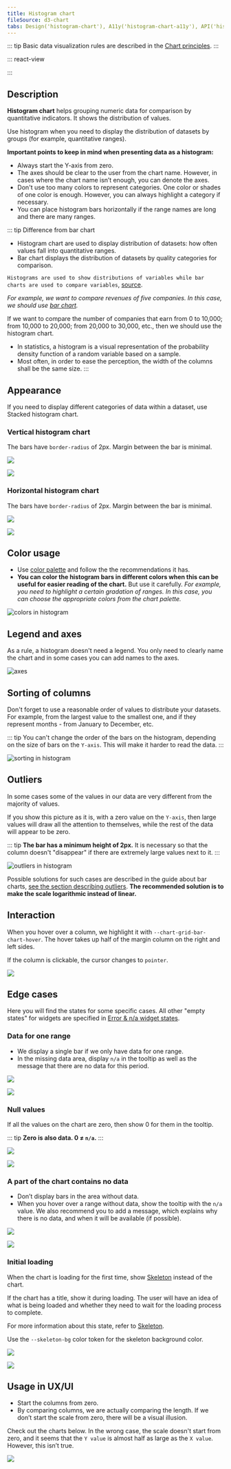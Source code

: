 ```yaml
---
title: Histogram chart
fileSource: d3-chart
tabs: Design('histogram-chart'), A11y('histogram-chart-a11y'), API('histogram-chart-api'), Changelog('d3-chart-changelog')
---
```


::: tip
Basic data visualization rules are described in the [Chart principles](/data-display/d3-chart/d3-chart).
:::

::: react-view

<script lang="tsx">
import React from 'react';
import PlaygroundGeneration from '@components/PlaygroundGeneration';
import { chartPlayground } from '@components/ChartPlayground';
import { Chart } from '@semcore/d3-chart';
import { HistogramChartProps } from '@semcore/d3-chart/src/component/Chart/HistogramChart.type';

const data = [...Array(5).keys()].map((d, i) => ({
  x: i,
  Line1: Math.random() * 10,
  Line2: Math.random() * 10,
}));

const App = PlaygroundGeneration((preview) => {
  const { select, radio, label, bool } = preview('Chart.Histogram');

  const {
    direction,
    alignItems,
    justifyContent,
    showTotalInTooltip,
    hideXAxis,
    hideYAxis,
    hideTooltip,
    hideLegend,
    legendProps,
  } = chartPlayground({ select, radio, label, bool });

  const chartProps: HistogramChartProps = {
    data,
    groupKey: 'x',
    plotWidth: 500,
    plotHeight: 200,
    showTotalInTooltip,
    direction,
    hideTooltip,
    hideXAxis,
    hideYAxis,
    alignItems,
    justifyContent,
  };

  if (hideLegend) {
    chartProps.hideLegend = true;
  } else {
    chartProps.legendProps = legendProps;
  }

  return <Chart.Histogram {...chartProps} />;
});
</script>

:::

## Description

**Histogram chart** helps grouping numeric data for comparison by quantitative indicators. It shows the distribution of values.

Use histogram when you need to display the distribution of datasets by groups (for example, quantitative ranges).

**Important points to keep in mind when presenting data as a histogram:**

- Always start the Y-axis from zero.
- The axes should be clear to the user from the chart name. However, in cases where the chart name isn’t enough, you can denote the axes.
- Don't use too many colors to represent categories. One color or shades of one color is enough. However, you can always highlight a category if necessary.
- You can place histogram bars horizontally if the range names are long and there are many ranges.

::: tip
Difference from bar chart

- Histogram chart are used to display distribution of datasets: how often values fall into quantitative ranges.
- Bar chart displays the distribution of datasets by quality categories for comparison.

`Histograms are used to show distributions of variables while bar charts are used to compare variables`, [source](https://www.forbes.com/sites/naomirobbins/2012/01/04/a-histogram-is-not-a-bar-chart/#93b29b6d775f).

_For example, we want to compare revenues of five companies. In this case, we should use [bar chart](/data-display/bar-chart/bar-chart)._

If we want to compare the number of companies that earn from 0 to 10,000; from 10,000 to 20,000; from 20,000 to 30,000, etc., then we should use the histogram chart.

- In statistics, a histogram is a visual representation of the probability density function of a random variable based on a sample.
- Most often, in order to ease the perception, the width of the columns shall be the same size.
:::

## Appearance

If you need to display different categories of data within a dataset, use Stacked histogram chart.

### Vertical histogram chart

The bars have `border-radius` of 2px. Margin between the bar is minimal.

![](static/histogram.png)

![](static/histogram-stack.png)

### Horizontal histogram chart

The bars have `border-radius` of 2px. Margin between the bar is minimal.

![](static/histogram-horizontal.png)

![](static/histogram-horizontal-stack.png)

## Color usage

- Use [color palette](/data-display/color-palette/color-palette) and follow the the recommendations it has.
- **You can color the histogram bars in different colors when this can be useful for easier reading of the chart.** But use it carefully. _For example, you need to highlight a certain gradation of ranges. In this case, you can choose the appropriate colors from the chart palette._

![colors in histogram](static/color-yes-no.png)

## Legend and axes

As a rule, a histogram doesn't need a legend. You only need to clearly name the chart and in some cases you can add names to the axes.

![axes](static/axes.png)

## Sorting of columns

Don't forget to use a reasonable order of values to distribute your datasets. For example, from the largest value to the smallest one, and if they represent months - from January to December, etc.

::: tip
You can't change the order of the bars on the histogram, depending on the size of bars on the `Y-axis`. This will make it harder to read the data.
:::

![sorting in histogram](static/sort-yes-no.png)

## Outliers

In some cases some of the values in our data are very different from the majority of values.

If you show this picture as it is, with a zero value on the `Y-axis`, then large values will draw all the attention to themselves, while the rest of the data will appear to be zero.

::: tip
**The bar has a minimum height of 2px.** It is necessary so that the column doesn't "disappear" if there are extremely large values next to it.
:::

![outliers in histogram](static/outliers.png)

Possible solutions for such cases are described in the guide about bar charts, [see the section describing outliers](/data-display/bar-chart/bar-chart). **The recommended solution is to make the scale logarithmic instead of linear.**

## Interaction

When you hover over a column, we highlight it with `--chart-grid-bar-chart-hover`. The hover takes up half of the margin column on the right and left sides.

If the column is clickable, the cursor changes to `pointer`.

![](static/histogram.png)

## Edge cases

Here you will find the states for some specific cases. All other "empty states" for widgets are specified in [Error & n/a widget states](/components/widget-empty/widget-empty).

### Data for one range

- We display a single bar if we only have data for one range.
- In the missing data area, display `n/a` in the tooltip as well as the message that there are no data for this period.

![](static/na.png)

![](static/no-more-histogram-chart.png)

### Null values

If all the values on the chart are zero, then show 0 for them in the tooltip.

::: tip
**Zero is also data. 0 ≠ `n/a`.**
:::

![](static/null-histogram-chart.png)

![](static/null-horizontal.png)

### A part of the chart contains no data

- Don’t display bars in the area without data.
- When you hover over a range without data, show the tooltip with the `n/a` value. We also recommend you to add a message, which explains why there is no data, and when it will be available (if possible).

![](static/histogram-partially.png)

![](static/hor-partially.png)

### Initial loading

When the chart is loading for the first time, show [Skeleton](/components/skeleton/skeleton) instead of the chart.

If the chart has a title, show it during loading. The user will have an idea of what is being loaded and whether they need to wait for the loading process to complete.

For more information about this state, refer to [Skeleton](/components/skeleton/skeleton).

Use the `--skeleton-bg` color token for the skeleton background color.

![](static/vert-skeleton.png)

![](static/hor-skeleton.png)

## Usage in UX/UI

- Start the columns from zero.
- By comparing columns, we are actually comparing the length. If we don’t start the scale from zero, there will be a visual illusion.

Check out the charts below. In the wrong case, the scale doesn't start from zero, and it seems that the `Y value` is almost half as large as the `X value`. However, this isn’t true.

![](static/deception-yes-no.png)

